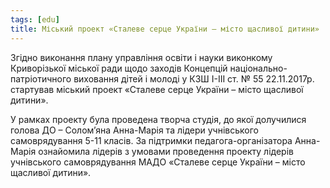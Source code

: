 ```yaml
---
tags: [edu]
title: Міський проект «Сталеве серце України – місто щасливої дитини»
---
```


Згідно виконання плану управління освіти і науки виконкому Криворізької міської ради щодо заходів Концепцій національно-патріотичного виховання дітей і молоді у КЗШ І-ІІІ ст. № 55 22.11.2017р. стартував міський проект «Сталеве серце України – місто щасливої дитини».

У рамках проекту була проведена творча студія, до якої долучилися голова ДО – Солом’яна Анна-Марія та лідери учнівського самоврядування 5-11 класів. За підтримки педагога-організатора Анна-Марія ознайомила лідерів з умовами проведення проекту лідерів учнівського самоврядування МАДО «Сталеве серце України – місто щасливої дитини».

<slideshow id="72157689589169964"></slideshow>
